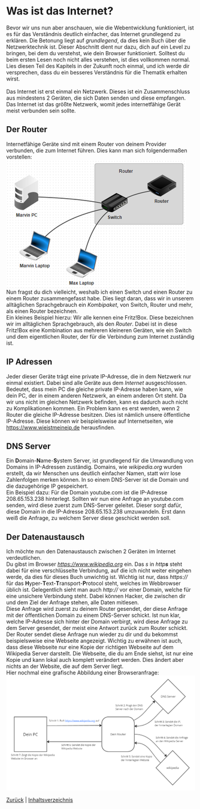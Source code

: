 # Was ist das Internet?

Bevor wir uns nun aber anschauen, wie die Webentwicklung funktioniert, ist es für das Verständnis deutlich einfacher, das Internet grundlegend zu erklären. Die Betonung liegt auf _grundlegend_, da dies kein Buch über die Netzwerktechnik ist. Dieser Abschnitt dient nur dazu, dich auf ein Level zu bringen, bei dem du verstehst, wie dein Browser funktioniert. Solltest du beim ersten Lesen noch nicht alles verstehen, ist dies vollkommen normal. Lies diesen Teil des Kapitels in der Zukunft noch einmal, und ich werde dir versprechen, dass du ein besseres Verständnis für die Thematik erhalten wirst. <br><br>
Das Internet ist erst einmal ein Netzwerk. Dieses ist ein Zusammenschluss aus mindestens 2 Geräten, die sich Daten senden und diese empfangen. Das Internet ist das größte Netzwerk, womit jedes internetfähige Gerät meist verbunden sein sollte. 
## Der Router
Internetfähige Geräte sind mit einem Router von deinem Provider verbunden, die zum Internet führen. Dies kann man sich folgendermaßen  vorstellen: <br>
![Router beispiel](./assets/router_beispiel.png) <br>
Nun fragst du dich vielleicht, weshalb ich einen Switch und einen Router zu einem Router zusammengefasst habe. Dies liegt daran, dass wir in unserem alltäglichen Sprachgebrauch ein _Kombipaket_, von Switch, Router und mehr, als einen Router bezeichnen. <br>
Ein kleines Beispiel hierzu: Wir alle kennen eine Fritz!Box. Diese bezeichnen wir im alltäglichen Sprachgebrauch, als den _Router_. Dabei ist in diese Fritz!Box eine Kombination aus mehreren kleineren Geräten, wie ein Switch und dem eigentlichen Router, der für die Verbindung zum Internet zuständig ist.
## IP Adressen
Jeder dieser Geräte trägt eine private IP-Adresse, die in dem Netzwerk nur einmal existiert. Dabei sind alle Geräte aus dem _Internet_ ausgeschlossen. Bedeutet, dass mein PC die gleiche private IP-Adresse haben kann, wie dein PC, der in einem anderen Netzwerk, an einem anderen Ort steht. Da wir uns nicht im gleichen Netzwerk befinden, kann es dadurch auch nicht zu Komplikationen kommen. Ein Problem kann es erst werden, wenn 2 Router die gleiche IP-Adresse besitzen. Dies ist nämlich unsere öffentliche IP-Adresse. Diese können wir beispielsweise auf Internetseiten, wie https://www.wieistmeineip.de herausfinden.
## DNS Server
Ein **D**omain-**N**ame-**S**ystem Server, ist grundlegend für die Umwandlung von Domains in IP-Adressen zuständig. Domains, wie _wikipedia.org_ wurden erstellt, da wir Menschen uns deutlich einfacher Namen, statt wirr lose Zahlenfolgen merken können. In so einem DNS-Server ist die Domain und die dazugehörige IP gespeichert.<br>
Ein Beispiel dazu: Für die Domain youtube.com ist die IP-Adresse 208.65.153.238 hinterlegt. Sollten wir nun eine Anfrage an youtube.com senden, wird diese zuerst zum DNS-Server geleitet. Dieser sorgt dafür, diese Domain in die IP-Adresse 208.65.153.238 umzuwandeln. Erst dann weiß die Anfrage, zu welchem Server diese geschickt werden soll.
## Der Datenaustausch
Ich möchte nun den Datenaustausch zwischen 2 Geräten im Internet verdeutlichen.<br>
Du gibst im Browser _https://www.wikipedia.org_ ein.
Das _s_ in _http**s**_ steht dabei für eine verschlüsselte Verbindung, auf die ich nicht weiter eingehen werde, da dies für dieses Buch unwichtig ist. Wichtig ist nur, dass _https://_ für das **H**yper-**T**ext-**T**ransport-**P**rotocol steht, welches im Webbrowser üblich ist. Gelegentlich sieht man auch _http://_ vor einer Domain, welche für eine unsichere Verbindung steht. Dabei können Hacker, die zwischen dir und dem Ziel der Anfrage stehen, alle Daten mitlesen.<br> Diese Anfrage wird zuerst zu deinem Router gesendet, der diese Anfrage mit der öffentlichen Domain zu einem DNS-Server schickt. Ist nun klar, welche IP-Adresse sich hinter der Domain verbirgt, wird diese Anfrage zu dem Server gesendet, der meist eine Antwort zurück zum Router schickt. Der Router sendet diese Anfrage nun wieder zu dir und du bekommst beispielsweise eine Webseite angezeigt. Wichtig zu erwähnen ist auch, dass diese Webseite nur eine Kopie der richtigen Webseite auf dem Wikipedia Server darstellt. Die Webseite, die du am Ende siehst, ist nur eine Kopie und kann lokal auch komplett verändert werden. Dies ändert aber nichts an der Website, die auf dem Server liegt. <br>
Hier nochmal eine grafische Abbildung einer Browseranfrage:<br>
![Grafische Abbildung einer Browseranfrage](./assets/datenaustausch.png)


[Zurück](./1.1%20Was%20ist%20dieses%20Buch.md) |
[Inhaltsverzeichnis](../README.md) 